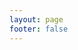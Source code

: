 ```yaml
---
layout: page
footer: false
---
```

<GameEntranceV id="h5battlecity" src="/classic/emulatorJS-4.0.12/games/battlecity/index.html?language=zh-CN" :resetHeight=false></GameEntranceV>